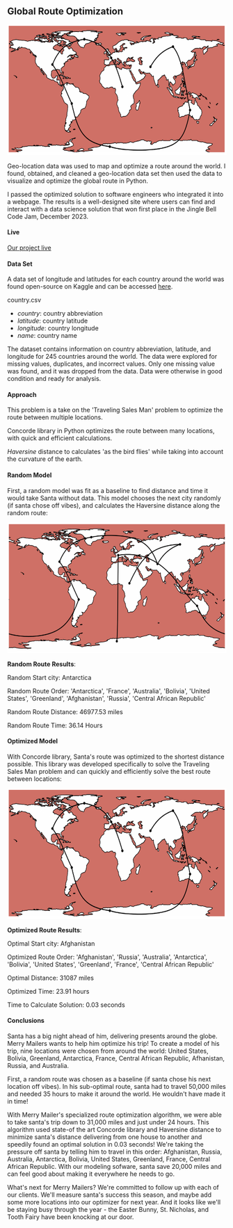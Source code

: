 ## Global Route Optimization

<p align="center">
  <img src="/images/route-optimization/optimized-route.png?raw=true" 
  width="600"
  height="300"
  alt="Map using geo-location data to display an optimized route around the world">
</p>

Geo-location data was used to map and optimize a route around the world. I found, obtained, and cleaned a geo-location data set then used the data to visualize and optimize the global route in Python. 

I passed the optimized solution to software engineers who integrated it into a webpage. The results is a well-designed site where users can find and interact with a data science solution that won first place in the Jingle Bell Code Jam, December 2023.

#### Live

<a href="https://skovakina.github.io/jingle-bells-jam/" target="_blank">Our project live</a>

#### Data Set

A data set of longitude and latitudes for each country around the world was found open-source on Kaggle and can be accessed [here](https://www.kaggle.com/datasets/alexkaechele/country-geo). 

country.csv

* *country*: country abbreviation
* *latitude*: country latitude
* *longitude*: country longitude
* *name*: country name

The dataset contains information on country abbreviation, latitude, and longitude for 245 countries around the world. The data were explored for missing values, duplicates, and incorrect values. Only one missing value was found, and it was dropped from the data. Data were otherwise in good condition and ready for analysis.

#### Approach

This problem is a take on the 'Traveling Sales Man' problem to optimize the route between multiple locations.  

Concorde library in Python optimizes the route between many locations, with quick and efficient calculations.  

*Haversine* distance to calculates 'as the bird flies' while taking into account the curvature of the earth.

#### Random Model

First, a random model was fit as a baseline to find distance and time it would take Santa without data. This model chooses the next city randomly (if santa chose off vibes), and calculates the Haversine distance along the random route:

<p align="center">
  <img src="/images/route-optimization/random-route.png?raw=true" 
  width="600"
  height="300"
  alt="Map using geo-location data to display an optimized route around the world">
</p>

**Random Route Results**: 

Random Start city: Antarctica

Random Route Order: 'Antarctica', 'France', 'Australia', 'Bolivia', 'United States', 'Greenland', 'Afghanistan', 'Russia', 'Central African Republic'

Random Route Distance: 46977.53 miles

Random Route Time: 36.14 Hours

#### Optimized Model

With Concorde library, Santa's route was optimized to the shortest distance possible. This library was developed specifically to solve the Traveling Sales Man problem and can quickly and efficiently solve the best route between locations:

<p align="center">
  <img src="/images/route-optimization/optimized-route.png?raw=true" 
  width="600"
  height="300"
  alt="Map using geo-location data to display an optimized route around the world">
</p>

**Optimized Route Results**:

Optimal Start city: Afghanistan

Optimized Route Order: 'Afghanistan', 'Russia', 'Australia', 'Antarctica', 'Bolivia', 'United States', 'Greenland', 'France', 'Central African Republic'

Optimal Distance: 31087 miles

Optimized Time: 23.91 hours

Time to Calculate Solution: 0.03 seconds

#### Conclusions  

Santa has a big night ahead of him, delivering presents around the globe. Merry Mailers wants to help him optimize his trip! To create a model of his trip, nine locations were chosen from around the world: United States, Bolivia, Greenland, Antarctica, France, Central African Republic, Afhanistan, Russia, and Australia.  

First, a random route was chosen as a baseline (if santa chose his next location off vibes). In his sub-optimal route, santa had to travel 50,000 miles and needed 35 hours to make it around the world. He wouldn't have made it in time!  

With Merry Mailer's specialized route optimization algorithm, we were able to take santa's trip down to 31,000 miles and just under 24 hours. This algorithm used state-of the art Concorde library and Haversine distance to minimize santa's distance delivering from one house to another and speedily found an optimal solution in 0.03 seconds! We're taking the pressure off santa by telling him to travel in this order: Afghanistan, Russia, Australia, Antarctica, Bolivia, United States, Greenland, France, Central African Republic. With our modeling sofware, santa save 20,000 miles and can feel good about making it everywhere he needs to go.  

What's next for Merry Mailers? We're committed to follow up with each of our clients. We'll measure santa's success this season, and maybe add some more locations into our optimizer for next year. And it looks like we'll be staying busy through the year - the Easter Bunny, St. Nicholas, and Tooth Fairy have been knocking at our door.